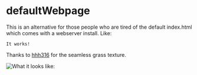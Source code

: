 # defaultWebpage

This is an alternative for those people who are tired of the default index.html which comes with a webserver install.
Like:

    It works!

Thanks to [hhh316](http://seamless-pixels.blogspot.com) for the seamless grass texture.

![What it looks like:](http://i47.tinypic.com/9k87iu.jpg)
